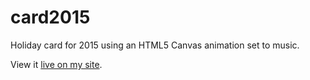 # card2015
Holiday card for 2015 using an HTML5 Canvas animation set to music.

View it <a href="http://mike-eng.com/sandbox/card2015/">live on my site</a>.
